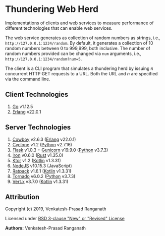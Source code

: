 # Thundering Web Herd

Implementations of clients and web services to measure performance of different technologies that can enable web services.

The web service generates as collection of random numbers as strings, i.e., `http://127.0.0.1:1234/random`.  By default, it generates a collection of 10 random numbers between 0 to 999,999, both inclusive.  The number of random numbers provided can be changed via `num` arguments, i.e., `http://127.0.0.1:1234/random?num=5`.

The client is a CLI program that simulates a thundering herd by issuing *n* concurrent HTTP GET requests to a URL.  Both the URL and *n* are specified via the command line.


## Client Technologies

1.  [Go](https://golang.org/) v1.12.5
2.  [Erlang](http://www.erlang.org/) v22.0.1


## Server Technologies

1.  [Cowboy](http://ninenines.eu) v2.6.3 ([Erlang](http://erlang.org) v22.0.1)
2.  [Cyclone](http://cyclone.io) v1.2 ([Python](http://python.org) v2.7.16)
3.  [Flask](http://flask.pocoo.org) v1.0.3 + [Gunicorn](http://gunicorn.org/) v19.9.0 ([Python](http://python.org) v3.7.3)
4.  [Iron](http://ironframework.io) v0.6.0 ([Rust](http://rust-lang.org) v1.35.0)
5.  [Ktor](http://ktor.io) v1.2 ([Kotlin](http://kotlinlang.org) v1.3.31)
6.  [NodeJS](http://nodejs.org) v10.15.3 (JavaScript)
7.  [Ratpack](http://ratpack.io) v1.6.1 ([Kotlin](http://kotlinlang.org) v1.3.31)
8.  [Tornado](http://www.tornadoweb.org) v6.0.2 ([Python](http://python.org) v3.7.3)
9.  [Vert.x](http://vertx.io) v3.7.0 ([Kotlin](http://kotlinlang.org) v1.3.31)


## Attribution

Copyright (c) 2019, Venkatesh-Prasad Ranganath

Licensed under [BSD 3-clause "New" or "Revised" License](https://choosealicense.com/licenses/bsd-3-clause/)

**Authors:** Venkatesh-Prasad Ranganath

